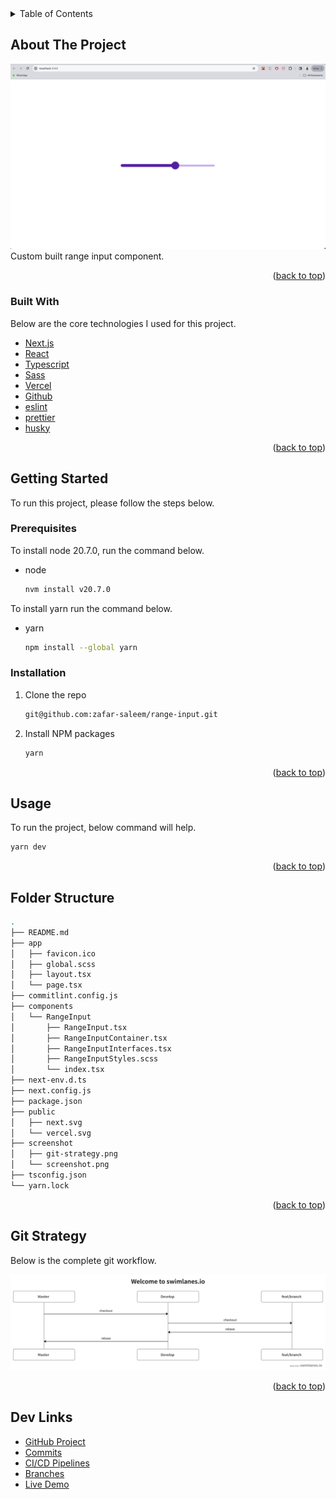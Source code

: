<!-- TABLE OF CONTENTS -->
<details>
  <summary>Table of Contents</summary>
  <ol>
    <li>
      <a href="#about-the-project">About The Project</a>
      <ul>
        <li><a href="#built-with">Built With</a></li>
      </ul>
    </li>
    <li>
      <a href="#getting-started">Getting Started</a>
      <ul>
        <li><a href="#prerequisites">Prerequisites</a></li>
        <li><a href="#installation">Installation</a></li>
      </ul>
    </li>
    <li><a href="#usage">Usage</a></li>
    <li><a href="#folder-structure">Folder Structure</a></li>
    <li><a href="#git-strategy">Git Strategy</a></li>
    <li><a href="#dev-links">Dev Links</a></li>
  </ol>
</details>



<!-- ABOUT THE PROJECT -->
## About The Project

![Range Input](screenshots/screenshot.png)
Custom built range input component.

<p align="right">(<a href="#readme-top">back to top</a>)</p>



### Built With

Below are the core technologies I used for this project.

* [Next.js](https://nextjs.org/)
* [React](https://reactjs.org/)
* [Typescript](https://www.typescriptlang.org/)
* [Sass](https://sass-lang.com/)
* [Vercel](https://vercel.com/)
* [Github](https://github.com/)
* [eslint](https://eslint.org/)
* [prettier](https://prettier.io/)
* [husky](https://github.com/typicode/husky)


<p align="right">(<a href="#readme-top">back to top</a>)</p>

<!-- GETTING STARTED -->
## Getting Started

To run this project, please follow the steps below.

### Prerequisites

To install node 20.7.0, run the command below.

* node
  ```sh
  nvm install v20.7.0
  ```

To install yarn run the command below.
* yarn
  ```sh
  npm install --global yarn
  ```

### Installation

1. Clone the repo
   ```sh
   git@github.com:zafar-saleem/range-input.git
   ```
2. Install NPM packages
   ```sh
   yarn
   ```

<p align="right">(<a href="#readme-top">back to top</a>)</p>

<!-- USAGE EXAMPLES -->
## Usage

To run the project, below command will help.

  ```sh
  yarn dev
  ```

<p align="right">(<a href="#readme-top">back to top</a>)</p>



<!-- FOLDER STRUCTURE -->
## Folder Structure

  ```bash
  .
  ├── README.md
  ├── app
  │   ├── favicon.ico
  │   ├── global.scss
  │   ├── layout.tsx
  │   └── page.tsx
  ├── commitlint.config.js
  ├── components
  │   └── RangeInput
  │       ├── RangeInput.tsx
  │       ├── RangeInputContainer.tsx
  │       ├── RangeInputInterfaces.tsx
  │       ├── RangeInputStyles.scss
  │       └── index.tsx
  ├── next-env.d.ts
  ├── next.config.js
  ├── package.json
  ├── public
  │   ├── next.svg
  │   └── vercel.svg
  ├── screenshot
  │   ├── git-strategy.png
  │   └── screenshot.png
  ├── tsconfig.json
  └── yarn.lock
  ```

<p align="right">(<a href="#readme-top">back to top</a>)</p>

<!-- GIT STRATEGY -->
## Git Strategy

Below is the complete git workflow.

![Screenshot](screenshots/git-strategy.png)

<p align="right">(<a href="#readme-top">back to top</a>)</p>

<!-- DEV LINKS -->
## Dev Links

* [GitHub Project](https://github.com/zafar-saleem/range-input)
* [Commits](https://github.com/zafar-saleem/range-input/commits/main/)
* [CI/CD Pipelines](https://github.com/zafar-saleem/range-input/deployments)
* [Branches](https://github.com/zafar-saleem/range-input/branches)
* [Live Demo](https://range-input-omega.vercel.app/)

